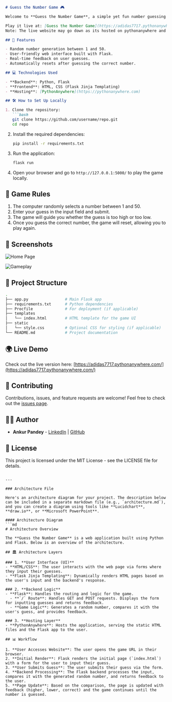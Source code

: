 ```md
# Guess the Number Game 🎮

Welcome to **Guess the Number Game**, a simple yet fun number guessing game implemented in Python using Flask. The game randomly selects a number between 1 and 50, and the player tries to guess it with feedback after every attempt.

Play it live at: [Guess the Number Game](https://adidas7717.pythonanywhere.com/)
Note: The live website may go down as its hosted on pythonanywhere and they give only 3 months of free hosting :(

## 🚀 Features

- Random number generation between 1 and 50.
- User-friendly web interface built with Flask.
- Real-time feedback on user guesses.
- Automatically resets after guessing the correct number.

## 💻 Technologies Used

- **Backend**: Python, Flask
- **Frontend**: HTML, CSS (Flask Jinja Templating)
- **Hosting**: [PythonAnywhere](https://pythonanywhere.com)

## 🛠 How to Set Up Locally

1. Clone the repository:
   ```bash
   git clone https://github.com/username/repo.git
   cd repo
   ```

2. Install the required dependencies:
   ```bash
   pip install -r requirements.txt
   ```

3. Run the application:
   ```bash
   flask run
   ```

4. Open your browser and go to `http://127.0.0.1:5000/` to play the game locally.

## 📝 Game Rules

1. The computer randomly selects a number between 1 and 50.
2. Enter your guess in the input field and submit.
3. The game will guide you whether the guess is too high or too low.
4. Once you guess the correct number, the game will reset, allowing you to play again.

## 🎨 Screenshots

![Home Page](screenshots/home.png)

![Gameplay](screenshots/gameplay.png)

## 📂 Project Structure

```bash
.
├── app.py                # Main Flask app
├── requirements.txt      # Python dependencies
├── Procfile              # For deployment (if applicable)
├── templates
│   └── index.html        # HTML template for the game UI
├── static
│   └── style.css         # Optional CSS for styling (if applicable)
└── README.md             # Project documentation
```

## 🌍 Live Demo

Check out the live version here: [https://adidas7717.pythonanywhere.com/](https://adidas7717.pythonanywhere.com/)

## 🤝 Contributing

Contributions, issues, and feature requests are welcome! Feel free to check out the [issues page](https://github.com/username/repo/issues).

## 🧑‍💻 Author

- **Ankur Pandey** - [LinkedIn](https://linkedin.com/in/ankurpandey) | [GitHub](https://github.com/username)

## 📜 License

This project is licensed under the MIT License - see the LICENSE file for details.
```

---

### Architecture File

Here's an architecture diagram for your project. The description below can be included in a separate markdown file (e.g., `architecture.md`), and you can create a diagram using tools like **Lucidchart**, **draw.io**, or **Microsoft PowerPoint**.

#### Architecture Diagram
```md
# Architecture Overview

The **Guess the Number Game** is a web application built using Python and Flask. Below is an overview of the architecture.

## 🏛️ Architecture Layers

### 1. **User Interface (UI)**
- **HTML/CSS**: The user interacts with the web page via forms where they input their guesses. 
- **Flask Jinja Templating**: Dynamically renders HTML pages based on the user's input and the backend's response.

### 2. **Backend Logic**
- **Flask**: Handles the routing and logic for the game.
  - **`/` Route**: Handles GET and POST requests. Displays the form for inputting guesses and returns feedback.
  - **Game Logic**: Generates a random number, compares it with the user's guess, and provides feedback.

### 3. **Hosting Layer**
- **PythonAnywhere**: Hosts the application, serving the static HTML files and the Flask app to the user.

## 📊 Workflow

1. **User Accesses Website**: The user opens the game URL in their browser.
2. **Initial Render**: Flask renders the initial page (`index.html`) with a form for the user to input their guess.
3. **User Submits Guess**: The user submits their guess via the form.
4. **Backend Processing**: The Flask backend processes the input, compares it with the generated random number, and returns feedback to the user.
5. **Page Update**: Based on the comparison, the page is updated with feedback (higher, lower, correct) and the game continues until the number is guessed.

